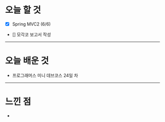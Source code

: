 # 오늘 할 것

- [x] Spring MVC2 (6/6)
- [] 모각코 보고서 작성

---

# 오늘 배운 것


- 프로그래머스 미니 데브코스 24일 차 []()

---

# 느낀 점

-  

<br/>